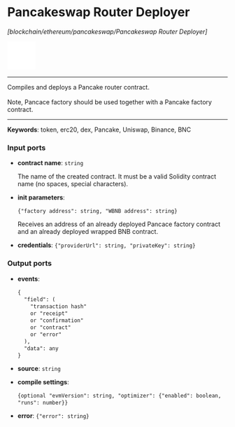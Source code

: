 # Pancakeswap Router Deployer

_[blockchain/ethereum/pancakeswap/Pancakeswap Router Deployer]_

![icon](</assets/icons/abac34e3-c832-4c7b-b045-62f82ebc3ddb.png>)

---

Compiles and deploys a Pancake router contract.<br>
<br>
Note, Pancace factory should be used together with a Pancake factory contract.<br>

---

__Keywords__: token, erc20, dex, Pancake, Uniswap, Binance, BNC

### Input ports

* __contract name__: ` string `

    The name of the created contract. It must be a valid Solidity contract name (no spaces, special characters).<br>


* __init parameters__: 
    ```
    {"factory address": string, "WBNB address": string}
    ```

    Receives an address of an already deployed Pancace factory contract and an already deployed wrapped BNB contract.<br>


* __credentials__: ` {"providerUrl": string, "privateKey": string} `

### Output ports

* __events__: 
    ```
    {
      "field": (
        "transaction hash"
        or "receipt"
        or "confirmation"
        or "contract"
        or "error"
      ),
      "data": any
    }
    ```


* __source__: ` string `


* __compile settings__: 
    ```
    {optional "evmVersion": string, "optimizer": {"enabled": boolean, "runs": number}}
    ```


* __error__: ` {"error": string} `

